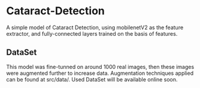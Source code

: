 Cataract-Detection
==============================

A simple model of Cataract Detection, using mobilenetV2 as the feature extractor, and fully-connected layers trained on the basis of features.

DataSet
------------

This model was fine-tunned on around 1000 real images, then these images were augmented further to increase data. Augmentation techniques applied can be found at src/data/. Used DataSet will be available online soon.






